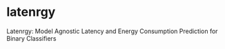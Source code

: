 # latenrgy
Latenrgy: Model Agnostic Latency and Energy Consumption Prediction for Binary Classifiers
